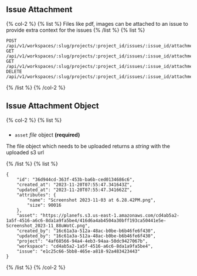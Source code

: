 ## Issue Attachment

{% col-2 %}
{% list %}
Files like pdf, images can be attached to an issue to provide extra context for the issues
{% /list %}
{% list %}

```
POST   /api/v1/workspaces/:slug/projects/:project_id/issues/:issue_id/attachments/
GET    /api/v1/workspaces/:slug/projects/:project_id/issues/:issue_id/attachments/
GET    /api/v1/workspaces/:slug/projects/:project_id/issues/:issue_id/attachments/:link_id/
DELETE /api/v1/workspaces/:slug/projects/:project_id/issues/:issue_id/attachments/:link_id/
```

{% /list %}
{% /col-2 %}

## Issue Attachment Object

{% col-2 %}
{% list %}

###

- `asset` _file_ object **(required)**

The file object which needs to be uploaded returns a _string_ with the uploaded s3 url

{% /list %}
{% list %}

```
{
	"id": "36d944cd-363f-453b-ba6b-ced0134686c6",
	"created_at": "2023-11-20T07:55:47.341643Z",
	"updated_at": "2023-11-20T07:55:47.341662Z",
	"attributes": {
		"name": "Screenshot 2023-11-03 at 6.28.42PM.png",
		"size": 90016
	},
	"asset": "https://planefs.s3.us-east-1.amazonaws.com/cd4ab5a2-1a5f-4516-a6c6-8da1a9fa5be4/416d6a4ab4504a30bff193ca50441e5e-Screenshot_2023-11_88uWotC.png",
	"created_by": "16c61a3a-512a-48ac-b0be-b6b46fe6f430",
	"updated_by": "16c61a3a-512a-48ac-b0be-b6b46fe6f430",
	"project": "4af68566-94a4-4eb3-94aa-50dc9427067b",
	"workspace": "cd4ab5a2-1a5f-4516-a6c6-8da1a9fa5be4",
	"issue": "e1c25c66-5bb8-465e-a818-92a483423443"
}
```

{% /list %}
{% /col-2 %}